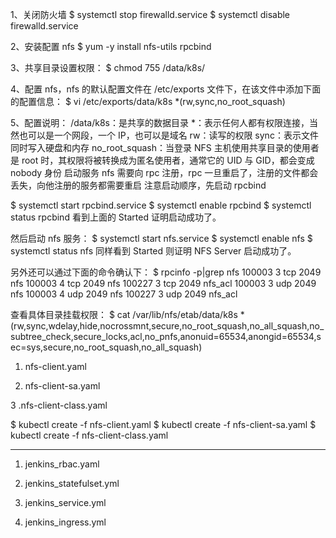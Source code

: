 1、关闭防火墙
$ systemctl stop firewalld.service
$ systemctl disable firewalld.service


2、安装配置 nfs
$ yum -y install nfs-utils rpcbind


3、共享目录设置权限：
$ chmod 755 /data/k8s/


4、配置 nfs，nfs 的默认配置文件在 /etc/exports 文件下，在该文件中添加下面的配置信息：
$ vi /etc/exports/data/k8s  *(rw,sync,no_root_squash)


5、配置说明：
/data/k8s：是共享的数据目录
*：表示任何人都有权限连接，当然也可以是一个网段，一个 IP，也可以是域名
rw：读写的权限
sync：表示文件同时写入硬盘和内存
no_root_squash：当登录 NFS 主机使用共享目录的使用者是 root 时，其权限将被转换成为匿名使用者，通常它的 UID 与 GID，都会变成 nobody 身份
启动服务 nfs 需要向 rpc 注册，rpc 一旦重启了，注册的文件都会丢失，向他注册的服务都需要重启
注意启动顺序，先启动 rpcbind

$ systemctl start rpcbind.service
$ systemctl enable rpcbind
$ systemctl status rpcbind
看到上面的 Started 证明启动成功了。


然后启动 nfs 服务：
$ systemctl start nfs.service
$ systemctl enable nfs
$ systemctl status nfs
同样看到 Started 则证明 NFS Server 启动成功了。

另外还可以通过下面的命令确认下：
$ rpcinfo -p|grep nfs
    100003    3   tcp   2049  nfs
    100003    4   tcp   2049  nfs
    100227    3   tcp   2049  nfs_acl
    100003    3   udp   2049  nfs
    100003    4   udp   2049  nfs
100227    3   udp   2049  nfs_acl


查看具体目录挂载权限：
$ cat /var/lib/nfs/etab/data/k8s    *(rw,sync,wdelay,hide,nocrossmnt,secure,no_root_squash,no_all_squash,no_subtree_check,secure_locks,acl,no_pnfs,anonuid=65534,anongid=65534,sec=sys,secure,no_root_squash,no_all_squash)



1. nfs-client.yaml

2. nfs-client-sa.yaml

3 .nfs-client-class.yaml

$ kubectl create -f nfs-client.yaml
$ kubectl create -f nfs-client-sa.yaml
$ kubectl create -f nfs-client-class.yaml

--------------------------------------------

1. jenkins_rbac.yaml

2. jenkins_statefulset.yml

3. jenkins_service.yml

4. jenkins_ingress.yml





























































